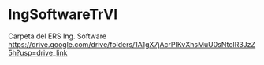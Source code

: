 # IngSoftwareTrVl

Carpeta del ERS Ing. Software
https://drive.google.com/drive/folders/1A1gX7jAcrPIKvXhsMuU0sNtolR3JzZ5h?usp=drive_link
